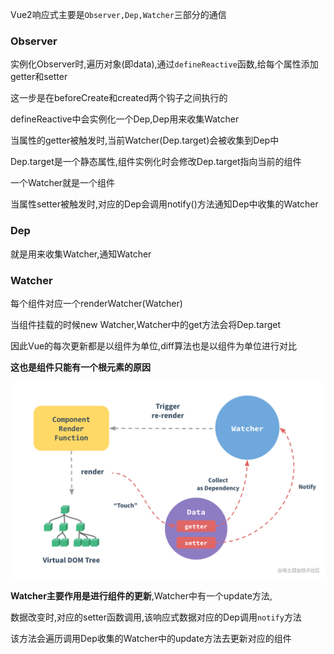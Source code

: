 Vue2响应式主要是`Observer,Dep,Watcher`三部分的通信

### Observer

实例化Observer时,遍历对象(即data),通过`defineReactive`函数,给每个属性添加getter和setter

这一步是在beforeCreate和created两个钩子之间执行的

defineReactive中会实例化一个Dep,Dep用来收集Watcher

当属性的getter被触发时,当前Watcher(Dep.target)会被收集到Dep中

Dep.target是一个静态属性,组件实例化时会修改Dep.target指向当前的组件

一个Watcher就是一个组件

当属性setter被触发时,对应的Dep会调用notify()方法通知Dep中收集的Watcher

### Dep

就是用来收集Watcher,通知Watcher

### Watcher 

每个组件对应一个renderWatcher(Watcher)

当组件挂载的时候new Watcher,Watcher中的get方法会将Dep.target

因此Vue的每次更新都是以组件为单位,diff算法也是以组件为单位进行对比

**这也是组件只能有一个根元素的原因**

![image.png](image/3c2304f0725d445385f8eaef5e8186dbtplv-k3u1fbpfcp-zoom-in-crop-mark4536000.png)

**Watcher主要作用是进行组件的更新**,Watcher中有一个update方法,

数据改变时,对应的setter函数调用,该响应式数据对应的Dep调用`notify`方法

该方法会遍历调用Dep收集的Watcher中的update方法去更新对应的组件